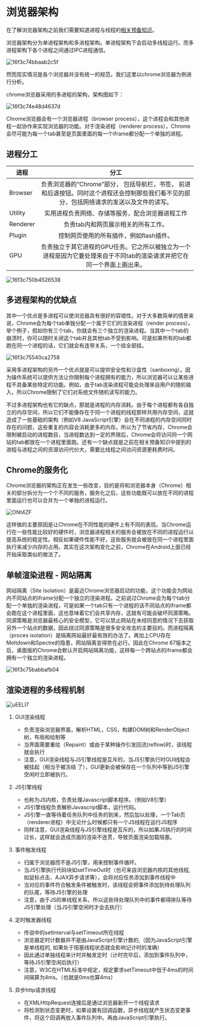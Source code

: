 # 浏览器架构

在了解浏览器架构之前我们需要知道进程与线程的[相关预备知识](../nav.09.others/computer/README.md)。

浏览器架构分为单进程架构和多进程架构。单进程架构下会启动多线程运行。而多进程架构下各个进程之间通过IPC进程通信。

![16f3c74bbaab2c5f](https://zhuduanlei-1256381138.cos.ap-guangzhou.myqcloud.com/uPic/16f3c74bbaab2c5f.jpg)

然而现实情况是各个浏览器并没有统一的规范，我们这里以chrome浏览器为例进行分析。

chrome浏览器采用的多进程的架构，架构图如下：

![16f3c74e48d4637d](https://zhuduanlei-1256381138.cos.ap-guangzhou.myqcloud.com/uPic/16f3c74e48d4637d.jpg)

Chrome浏览器会有一个浏览器进程（browser process），这个进程会和其他进程一起协作来实现浏览器的功能。对于渲染进程（renderer process），Chrome会尽可能为每一个tab甚至是页面里面的每一个iframe都分配一个单独的进程。

## 进程分工

|  进程          | 分工           |
| -------------- |:-------------:|
|Browser         | 负责浏览器的“Chrome”部分， 包括导航栏，书签， 前进和后退按钮。同时这个进程还会控制那些我们看不见的部分，包括网络请求的发送以及文件的读写。|
|Utility         | 实用进程负责网络、存储等服务，配合浏览器进程工作
|Renderer        |负责tab内和网页展示相关的所有工作。|
|Plugin          | 控制网页使用的所有插件，例如flash插件。 |
|GPU             | 负责独立于其它进程的GPU任务。它之所以被独立为一个进程是因为它要处理来自于不同tab的渲染请求并把它在同一个界面上画出来。|

![16f3c750b4526538](https://zhuduanlei-1256381138.cos.ap-guangzhou.myqcloud.com/uPic/16f3c750b4526538.jpg)

## 多进程架构的优缺点

其中一个优点是多进程可以使浏览器具有很好的容错性。对于大多数简单的情景来说，Chrome会为每个tab单独分配一个属于它们的渲染进程（render process）。举个例子，假如你有三个tab，你就会有三个独立的渲染进程。当其中一个tab的崩溃时，你可以随时关闭这个tab并且其他tab不受到影响。可是如果所有的tab都跑在同一个进程的话，它们就会有连带关系，一个挂全部挂。

![16f3c75540ca2758](https://zhuduanlei-1256381138.cos.ap-guangzhou.myqcloud.com/uPic/16f3c75540ca2758.jpg)

采用多进程架构的另外一个优点就是可以提供安全性和沙盒性（sanboxing）。因为操作系统可以提供方法让你限制每个进程拥有的能力，所以浏览器可以让某些进程不具备某些特定的功能。例如，由于tab渲染进程可能会处理来自用户的随机输入，所以Chrome限制了它们对系统文件随机读写的能力。

不过多进程架构也有它的缺点，那就是进程的内存消耗。由于每个进程都有各自独立的内存空间，所以它们不能像存在于同一个进程的线程那样共用内存空间，这就造成了一些基础的架构（例如V8 JavaScript引擎）会在不同进程的内存空间同时存在的问题，这些重复的内容会消耗更多的内存。所以为了节省内存，Chrome会限制被启动的进程数目，当进程数达到一定的界限后，Chrome会将访问同一个网站的tab都放在一个进程里面跑。还有一个缺点就是之前在相关预备知识中提到的进程与进程之间的资源访问代价大，需要比线程之间访问资源更耗费时间。

## Chrome的服务化

Chrome浏览器的架构正在发生一些改变，目的是将和浏览器本身（Chrome）相关的部分拆分为一个个不同的服务，服务化之后，这些功能既可以放在不同的进程里面运行也可以合并为一个单独的进程运行。

![ONt4ZF](https://zhuduanlei-1256381138.cos.ap-guangzhou.myqcloud.com/uPic/ONt4ZF.png)

这样做的主要原因是让Chrome在不同性能的硬件上有不同的表现。当Chrome运行在一些性能比较好的硬件时，浏览器进程相关的服务会被放在不同的进程运行以提高系统的稳定性。相反如果硬件性能不好，这些服务就会被放在同一个进程里面执行来减少内存的占用。其实在这次架构变化之前，Chrome在Android上面已经开始采取类似的做法了。

## 单帧渲染进程 - 网站隔离

网站隔离（Site Isolation）是最近Chrome浏览器启动的功能，这个功能会为网站内不同站点的iframe分配一个独立的渲染进程。之前说过Chrome会为每个tab分配一个单独的渲染进程，可是如果一个tab只有一个进程的话不同站点的iframe都会跑在这个进程里面，这也意味着它们会共享内存，这就有可能会破坏同源策略。同源策略是浏览器最核心的安全模型，它可以禁止网站在未经同意的情况下去获取另外一个站点的数据，因此绕过同源策略是很多安全攻击的主要目的。而进程隔离（proces isolation）是隔离网站最好最有效的办法了。再加上CPU存在Meltdown和Spectre的隐患，网站隔离变得势在必行。因此在Chrome 67版本之后，桌面版的Chrome会默认开启网站隔离功能，这样每一个跨站点的iframe都会拥有一个独立的渲染进程。

![16f3c75babbafb04](https://zhuduanlei-1256381138.cos.ap-guangzhou.myqcloud.com/uPic/16f3c75babbafb04.jpg)

## 渲染进程的多线程机制

![uEELI7](https://zhuduanlei-1256381138.cos.ap-guangzhou.myqcloud.com/uPic/uEELI7.png)

1. GUI渲染线程

    - 负责渲染浏览器界面，解析HTML，CSS，构建DOM树和RenderObject树，布局和绘制等
    - 当界面需要重绘（Repaint）或由于某种操作引发回流(reflow)时，该线程就会执行
    - 注意，GUI渲染线程与JS引擎线程是互斥的，当JS引擎执行时GUI线程会被挂起（相当于被冻结 了），GUI更新会被保存在一个队列中等到JS引擎空闲时立即被执行。

2. JS引擎线程

    - 也称为JS内核，负责处理Javascript脚本程序。（例如V8引擎）
    - JS引擎线程负责解析Javascript脚本，运行代码。
    - JS引擎一直等待着任务队列中任务的到来，然后加以处理，一个Tab页（renderer进程）中无论什么时候都只有一个JS线程在运行JS程序
    - 同样注意，GUI渲染线程与JS引擎线程是互斥的，所以如果JS执行的时间过长，这样就会造成页面的渲染不连贯，导致页面渲染加载阻塞。

3. 事件触发线程

    - 归属于浏览器而不是JS引擎，用来控制事件循环。
    - 当JS引擎执行代码块如setTimeOut时（也可来自浏览器内核的其他线程,如鼠标点击、AJAX异步请求等），会将对应任务添加到事件线程中
    - 当对应的事件符合触发条件被触发时，该线程会把事件添加到待处理队列的队尾，等待JS引擎的处理
    - 注意，由于JS的单线程关系，所以这些待处理队列中的事件都得排队等待JS引擎处理（当JS引擎空闲时才会去执行）

4. 定时触发器线程

    - 传说中的setInterval与setTimeout所在线程
    - 浏览器定时计数器并不是由JavaScript引擎计数的,（因为JavaScript引擎是单线程的, 如果处于阻塞线程状态就会影响记计时的准确）
    - 因此通过单独线程来计时并触发定时（计时完毕后，添加到事件队列中，等待JS引擎空闲后执行）
    - 注意，W3C在HTML标准中规定，规定要求setTimeout中低于4ms的时间间隔算为4ms。（也就是0ms也算4ms）

5. 异步http请求线程

    - 在XMLHttpRequest连接后是通过浏览器新开一个线程请求
    - 将检测到状态变更时，如果设置有回调函数，异步线程就产生状态变更事件，将这个回调再放入事件队列中。再由JavaScript引擎执行。